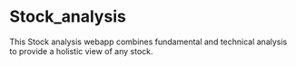 # Stock_analysis
This Stock analysis webapp combines fundamental and technical analysis to provide a holistic view of any stock. 

